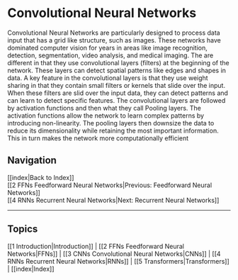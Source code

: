 # Convolutional Neural Networks

Convolutional Neural Networks are particularly designed to process data input that has a grid like structure, such as images. These networks have dominated computer vision for years in areas like image recognition, detection, segmentation, video analysis, and medical imaging. The are different in that they use convolutional layers (filters) at the beginning of the network. These layers can detect spatial patterns like edges and shapes in data. A key feature in the convolutional layers is that they use weight sharing in that they contain small filters or kernels that slide over the input. When these filters are slid over the input data, they can detect patterns and can learn to detect specific features. The convolutional layers are followed by activation functions and then what they call Pooling layers. The activation functions allow the network to learn complex patterns by introducing non-linearity. The pooling layers then downsize the data to reduce its dimensionality while retaining the most important information. This in turn makes the network more computationally efficient


## Navigation
[[index|Back to Index]]  
[[2 FFNs Feedforward Neural Networks|Previous: Feedforward Neural Networks]]  
[[4 RNNs Recurrent Neural Networks|Next: Recurrent Neural Networks]]

---

## Topics
[[1 Introduction|Introduction]] | 
[[2 FFNs Feedforward Neural Networks|FFNs]] | 
[[3 CNNs Convolutional Neural Networks|CNNs]] | 
[[4 RNNs Recurrent Neural Networks|RNNs]] | 
[[5 Transformers|Transformers]] | 
[[index|Index]]